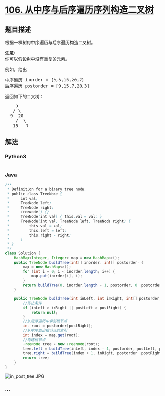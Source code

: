 # [106. 从中序与后序遍历序列构造二叉树](https://leetcode-cn.com/problems/construct-binary-tree-from-inorder-and-postorder-traversal)



## 题目描述

<!-- 这里写题目描述 -->

<p>根据一棵树的中序遍历与后序遍历构造二叉树。</p>

<p><strong>注意:</strong><br>
你可以假设树中没有重复的元素。</p>

<p>例如，给出</p>

<pre>中序遍历 inorder =&nbsp;[9,3,15,20,7]
后序遍历 postorder = [9,15,7,20,3]</pre>

<p>返回如下的二叉树：</p>

<pre>    3
   / \
  9  20
    /  \
   15   7
</pre>


## 解法

<!-- 这里可写通用的实现逻辑 -->

<!-- tabs:start -->

### **Python3**

<!-- 这里可写当前语言的特殊实现逻辑 -->

```python

```

### **Java**

<!-- 这里可写当前语言的特殊实现逻辑 -->

```java
/**
 * Definition for a binary tree node.
 * public class TreeNode {
 *     int val;
 *     TreeNode left;
 *     TreeNode right;
 *     TreeNode() {}
 *     TreeNode(int val) { this.val = val; }
 *     TreeNode(int val, TreeNode left, TreeNode right) {
 *         this.val = val;
 *         this.left = left;
 *         this.right = right;
 *     }
 * }
 */
class Solution {
    HashMap<Integer, Integer> map = new HashMap<>();
    public TreeNode buildTree(int[] inorder, int[] postorder) {
        map = new HashMap<>();
        for (int i = 0; i < inorder.length; i++) {
            map.put(inorder[i], i);
        }
        return buildTree(0, inorder.length - 1, postorder, 0, postorder.length - 1);
    }

    public TreeNode buildTree(int inLeft, int inRight, int[] postorder, int postLeft, int postRight) {
        //终止条件
        if (inLeft > inRight || postLeft > postRight) {
            return null;
        }
        //从后序遍历中拿到根节点
        int root = postorder[postRight];
        //从中序取出根节点的索引
        int index = map.get(root);
        //构建根节点
        TreeNode tree = new TreeNode(root);
        tree.left = buildTree(inLeft, index - 1, postorder, postLeft, postRight - inRight + index - 1);
        tree.right = buildTree(index + 1, inRight, postorder, postRight - inRight + index, postRight - 1);
        return tree;
    }
}
```
![in_post_tree.JPG](https://pic.leetcode-cn.com/1615811318-MUUgPs-in_post_tree.JPG)
### **...**

```

```

<!-- tabs:end -->
